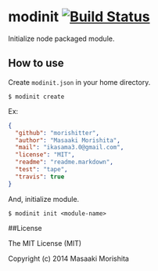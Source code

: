 # modinit  [![Build Status](https://travis-ci.org/morishitter/modinit.svg)](https://travis-ci.org/morishitter/modinit)

Initialize node packaged module.

## How to use

Create `modinit.json` in your home directory.

```shell
$ modinit create
```

Ex:

```json
{
  "github": "morishitter",
  "author": "Masaaki Morishita",
  "mail": "ikasama3.0@gmail.com",
  "license": "MIT",
  "readme": "readme.markdown",
  "test": "tape",
  "travis": true
}
```

And, initialize module.

```shell
$ modinit init <module-name>
```

##License

The MIT License (MIT)

Copyright (c) 2014 Masaaki Morishita
